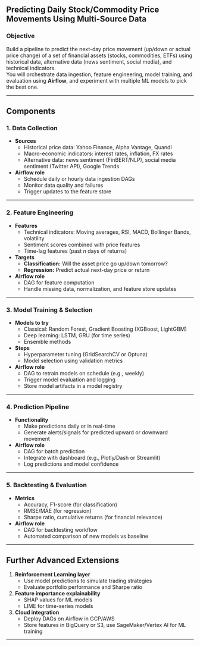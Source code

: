 ## **Predicting Daily Stock/Commodity Price Movements Using Multi-Source Data**

### **Objective**
Build a pipeline to predict the next-day price movement (up/down or actual price change) of a set of financial assets (stocks, commodities, ETFs) using historical data, alternative data (news sentiment, social media), and technical indicators.  
You will orchestrate data ingestion, feature engineering, model training, and evaluation using **Airflow**, and experiment with multiple ML models to pick the best one.

---

## **Components**

### **1. Data Collection**
- **Sources**
  - Historical price data: Yahoo Finance, Alpha Vantage, Quandl
  - Macro-economic indicators: interest rates, inflation, FX rates
  - Alternative data: news sentiment (FinBERT/NLP), social media sentiment (Twitter API), Google Trends
- **Airflow role**
  - Schedule daily or hourly data ingestion DAGs
  - Monitor data quality and failures
  - Trigger updates to the feature store

---

### **2. Feature Engineering**
- **Features**
  - Technical indicators: Moving averages, RSI, MACD, Bollinger Bands, volatility
  - Sentiment scores combined with price features
  - Time-lag features (past *n* days of returns)
- **Targets**
  - **Classification:** Will the asset price go up/down tomorrow?
  - **Regression:** Predict actual next-day price or return
- **Airflow role**
  - DAG for feature computation
  - Handle missing data, normalization, and feature store updates

---

### **3. Model Training & Selection**
- **Models to try**
  - Classical: Random Forest, Gradient Boosting (XGBoost, LightGBM)
  - Deep learning: LSTM, GRU (for time series)
  - Ensemble methods
- **Steps**
  - Hyperparameter tuning (GridSearchCV or Optuna)
  - Model selection using validation metrics
- **Airflow role**
  - DAG to retrain models on schedule (e.g., weekly)
  - Trigger model evaluation and logging
  - Store model artifacts in a model registry

---

### **4. Prediction Pipeline**
- **Functionality**
  - Make predictions daily or in real-time
  - Generate alerts/signals for predicted upward or downward movement
- **Airflow role**
  - DAG for batch prediction
  - Integrate with dashboard (e.g., Plotly/Dash or Streamlit)
  - Log predictions and model confidence

---

### **5. Backtesting & Evaluation**
- **Metrics**
  - Accuracy, F1-score (for classification)
  - RMSE/MAE (for regression)
  - Sharpe ratio, cumulative returns (for financial relevance)
- **Airflow role**
  - DAG for backtesting workflow
  - Automated comparison of new models vs baseline

---

## **Further Advanced Extensions**
1. **Reinforcement Learning layer**
   - Use model predictions to simulate trading strategies
   - Evaluate portfolio performance and Sharpe ratio
2. **Feature importance explainability**
   - SHAP values for ML models
   - LIME for time-series models
3. **Cloud integration**
   - Deploy DAGs on Airflow in GCP/AWS
   - Store features in BigQuery or S3, use SageMaker/Vertex AI for ML training

---

